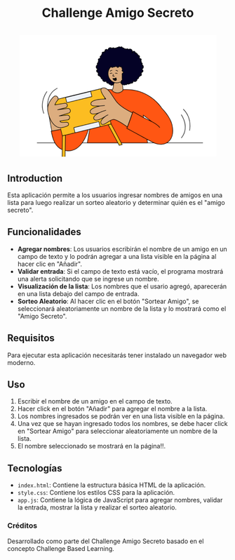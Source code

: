 <!-- # challenge-amigo-secreto -->

<div align="center">
  <h1 align="center">
    Challenge Amigo Secreto
    <br />
    <br />
    <img src="assets/amigo-secreto.png" alt="Imagen representativa de amigo secreto">
    </a>
  </h1>
</div>

## Introduction

Esta aplicación permite a los usuarios ingresar nombres de amigos en una lista para luego realizar un sorteo aleatorio y determinar quién es el "amigo secreto".

## Funcionalidades

- **Agregar nombres**: Los usuarios escribirán el nombre de un amigo en un campo de texto y lo podrán agregar a una lista visible en la página al hacer clic en "Añadir".
- **Validar entrada**: Si el campo de texto está vacío, el programa mostrará una alerta solicitando que se ingrese un nombre.
- **Visualización de la lista**: Los nombres que el usario agregó, aparecerán en una lista debajo del campo de entrada.
- **Sorteo Aleatorio**: Al hacer clic en el botón "Sortear Amigo", se seleccionará aleatoriamente un nombre de la lista y lo mostrará como el "Amigo Secreto".

## Requisitos

Para ejecutar esta aplicación necesitarás tener instalado un navegador web moderno.

## Uso

1. Escribir el nombre de un amigo en el campo de texto.
2. Hacer click en el botón "Añadir" para agregar el nombre a la lista.
3. Los nombres ingresados se podrán ver en una lista visible en la página.
4. Una vez que se hayan ingresado todos los nombres, se debe hacer click en "Sortear Amigo" para seleccionar aleatoriamente un nombre de la lista.
5. El nombre seleccionado se mostrará en la página!!.

## Tecnologías

- `index.html`: Contiene la estructura básica HTML de la aplicación.
- `style.css`: Contiene los estilos CSS para la aplicación.
- `app.js`: Contiene la lógica de JavaScript para agregar nombres, validar la entrada, mostrar la lista y realizar el sorteo aleatorio.

### Créditos

Desarrollado como parte del Challenge Amigo Secreto basado en el concepto Challenge Based Learning.
